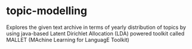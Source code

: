 # topic-modelling
 Explores the given text archive in terms of yearly distribution of topics by using java-based Latent Dirichlet Allocation (LDA) powered toolkit called MALLET (MAchine Learning for LanguagE Toolkit)

